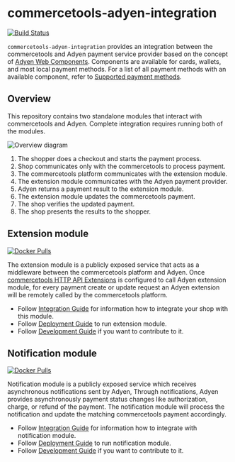 # commercetools-adyen-integration
[![Build Status](https://travis-ci.com/commercetools/commercetools-adyen-integration.svg?branch=master)](https://travis-ci.com/commercetools/commercetools-adyen-integration)

`commercetools-adyen-integration` provides an integration between the commercetools and Adyen payment service provider based on the concept of [Adyen Web Components](https://docs.adyen.com/checkout/components-web).
Components are available for cards, wallets, and most local payment methods. For a list of all payment methods with an available component, refer to [Supported payment methods](https://docs.adyen.com/checkout/supported-payment-methods).

## Overview
This repository contains two standalone modules that interact with commercetools and Adyen.
Complete integration requires running both of the modules.

![Overview diagram](https://user-images.githubusercontent.com/3469524/86220256-9f8ab900-bb83-11ea-963a-243e9992283f.jpg)
1. The shopper does a checkout and starts the payment process.
2. Shop communicates only with the commercetools to process payment.
3. The commercetools platform communicates with the extension module.
4. The extension module communicates with the Adyen payment provider.
5. Adyen returns a payment result to the extension module.
6. The extension module updates the commercetools payment.
7. The shop verifies the updated payment.
8. The shop presents the results to the shopper.

## Extension module 

[![Docker Pulls](https://img.shields.io/docker/pulls/commercetools/commercetools-adyen-integration-extension)](https://hub.docker.com/r/commercetools/commercetools-adyen-integration-extension)

The extension module is a publicly exposed service that acts as a middleware between the commercetools platform and Adyen. 
Once [commercetools HTTP API Extensions](https://docs.commercetools.com/http-api-projects-api-extensions) is configured to call Adyen extension module, for every payment create or update request an Adyen extension will be remotely called by the commercetools platform.

- Follow [Integration Guide](./extension/docs/WebComponentsIntegrationGuide.md) for information how to integrate your shop with this module.
- Follow [Deployment Guide](./extension/docs/DeploymentGuide.md) to run extension module.
- Follow [Development Guide](./extension/docs/DevelopmentGuide.md) if you want to contribute to it.

## Notification module 

[![Docker Pulls](https://img.shields.io/docker/pulls/commercetools/commercetools-adyen-integration-notification)](https://hub.docker.com/r/commercetools/commercetools-adyen-integration-notification)

Notification module is a publicly exposed service which receives asynchronous notifications sent by Adyen, 
Through notifications, Adyen provides asynchronously payment status changes like authorization, charge, or refund of the payment.
The notification module will process the notification and update the matching commercetools payment accordingly.

- Follow [Integration Guide](./notification/docs/IntegrationGuide.md) for information how to integrate with notification module.
- Follow [Deployment Guide](./notification/docs/DeploymentGuide.md) to run notification module.
- Follow [Development Guide](./notification/docs/DevelopmentGuide.md) if you want to contribute to it.
